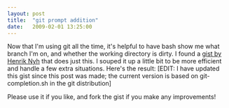 ```yaml
---
layout: post
title:  "git prompt addition"
date:   2009-02-01 13:25:00
---
```



Now that I'm using git all the time, it's helpful to have bash show me what
branch I'm on, and whether the working directory is dirty.  I found a [gist by
Henrik Nyh](http://henrik.nyh.se/2008/12/git-dirty-prompt) that does just this.
I souped it up a little bit to be more efficient and handle a few extra
situations.  Here's the result: [EDIT: I have updated this gist since this post
was made; the current version is based on git-completion.sh in the git
distribution]

Please use it if you like, and fork the gist if you make any improvements!

